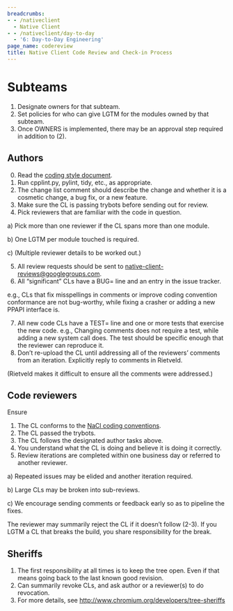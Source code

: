 ```yaml
---
breadcrumbs:
- - /nativeclient
  - Native Client
- - /nativeclient/day-to-day
  - '6: Day-to-Day Engineering'
page_name: codereview
title: Native Client Code Review and Check-in Process
---
```


# Subteams

1) Designate owners for that subteam.
2) Set policies for who can give LGTM for the modules owned by that subteam.
3) Once OWNERS is implemented, there may be an approval step required in
addition to (2).

## Authors

0) Read the [coding style document](/nativeclient/styleguide).
1) Run cpplint.py, pylint, tidy, etc., as appropriate.
2) The change list comment should describe the change and whether it is a
cosmetic change, a bug fix, or a new feature.
3) Make sure the CL is passing trybots before sending out for review.
4) Pick reviewers that are familiar with the code in question.

a) Pick more than one reviewer if the CL spans more than one module.

b) One LGTM per module touched is required.

c) (Multiple reviewer details to be worked out.)

5) All review requests should be sent to native-client-reviews@googlegroups.com.
6) All “significant” CLs have a BUG= line and an entry in the issue tracker.

e.g., CLs that fix misspellings in comments or improve coding convention
conformance are not bug-worthy, while fixing a crasher or adding a new PPAPI
interface is.

7) All new code CLs have a TEST= line and one or more tests that exercise the
new code.
e.g., Changing comments does not require a test, while adding a new system call
does.
The test should be specific enough that the reviewer can reproduce it.
8) Don’t re-upload the CL until addressing all of the reviewers’ comments from
an iteration.
Explicitly reply to comments in Rietveld.

(Rietveld makes it difficult to ensure all the comments were addressed.)

## Code reviewers

Ensure
1) The CL conforms to the [NaCl coding
conventions](http://www.chromium.org/nativeclient/styleguide).
2) The CL passed the trybots.
3) The CL follows the designated author tasks above.
4) You understand what the CL is doing and believe it is doing it correctly.
5) Review iterations are completed within one business day or referred to
another reviewer.

a) Repeated issues may be elided and another iteration required.

b) Large CLs may be broken into sub-reviews.

c) We encourage sending comments or feedback early so as to pipeline the fixes.

The reviewer may summarily reject the CL if it doesn’t follow (2-3).
If you LGTM a CL that breaks the build, you share responsibility for the break.

## Sheriffs

1) The first responsibility at all times is to keep the tree open. Even if that
means going back to the last known good revision.
2) Can summarily revoke CLs, and ask author or a reviewer(s) to do revocation.
3) For more details, see <http://www.chromium.org/developers/tree-sheriffs>